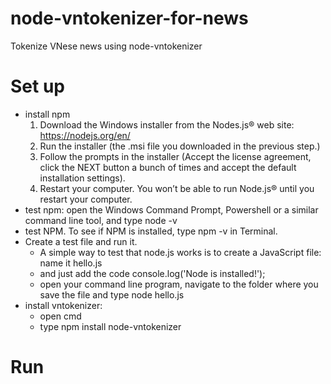 # node-vntokenizer-for-news
Tokenize VNese news using node-vntokenizer

# Set up
  - install npm
    1. Download the Windows installer from the Nodes.js® web site: https://nodejs.org/en/
    2. Run the installer (the .msi file you downloaded in the previous step.)
    3. Follow the prompts in the installer (Accept the license agreement, click the NEXT button a bunch of times and accept the default installation settings).
    4. Restart your computer. You won’t be able to run Node.js® until you restart your computer.
  - test npm: open the Windows Command Prompt, Powershell or a similar command line tool, and type node -v
  - test NPM. To see if NPM is installed, type npm -v in Terminal. 
  - Create a test file and run it.
    + A simple way to test that node.js works is to create a JavaScript file: name it hello.js
    + and just add the code console.log('Node is installed!');
    + open your command line program, navigate to the folder where you save the file and type node hello.js
  - install vntokenizer:
    + open cmd
    + type npm install node-vntokenizer
 # Run
 
